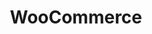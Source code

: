 ---
title: "WooCommerce"
seoTitle: "WooCommerce"
seoDescription: "Omnico had a common challenge: how to integrate SYSPRO into multiple sales channels. Our solution? A Magento B2B and B2C e-commerce website integrated with Stock2Shop. We worked closely with Omnico to create the perfect solution to suit their needs. Read more!"
lead: "Omnico is a major importer of lifestyle, cycle and electronic brands, including GoPro, Canondale, Giro, Stages, Ryder and Red-e."
summary: "Formerly Sage Pastel Partner: This tried and tested accounting software includes direct bank feeds and many useful cloud features to help you boost productivity."
image: "/images/woo.png"
imageAlt: "WooCommerce"
imageTitle: "WooCommerce"
imageWidth: "89"
category: "ecommerce"
aliases: "/woocommerce/woocommerce/"
weight: 3
---